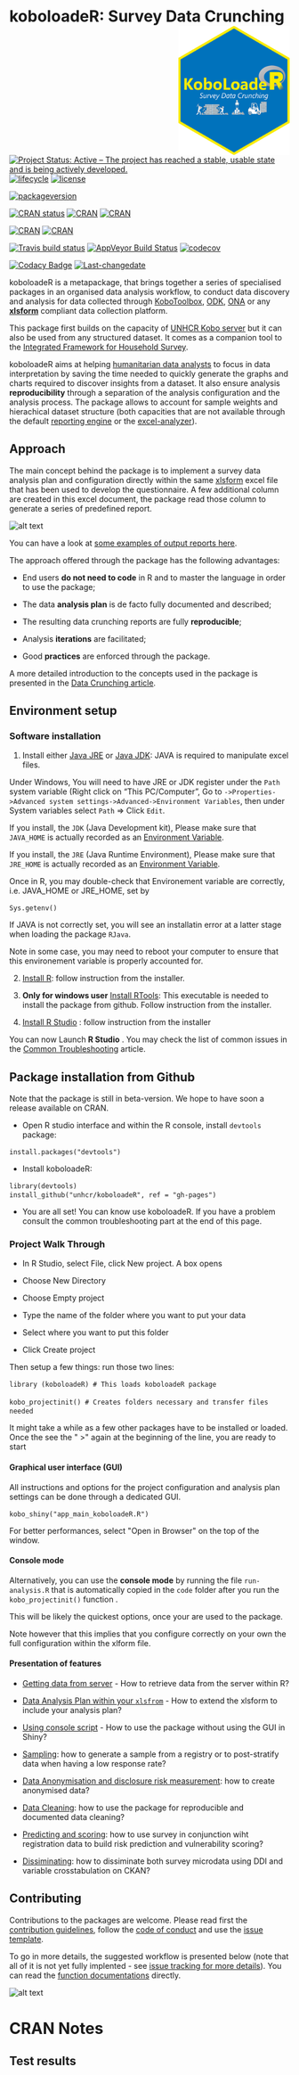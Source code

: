 # koboloadeR: Survey Data Crunching <img src="man/figures/koboloadeR.png" width="200" align="right" /> 

<!-- badges: start -->
[![Project Status: Active – The project has reached a stable, usable state and is being actively developed.](http://www.repostatus.org/badges/latest/active.svg)](http://www.repostatus.org/#active)
[![lifecycle](https://img.shields.io/badge/lifecycle-maturing-blue.svg)](https://www.tidyverse.org/lifecycle/#maturing)
[![license](https://img.shields.io/badge/license-GPL--3-blue.svg)](https://www.gnu.org/licenses/gpl-3.0.en.html)

[![packageversion](https://img.shields.io/badge/package%20version-0.0.1-orange.svg)](https://github.com/unhcr/koboloadeR/blob/master/DESCRIPTION)

[![CRAN status](https://www.r-pkg.org/badges/version/koboloadeR)](https://cran.r-project.org/package=koboloadeR)
[![CRAN](https://img.shields.io/cran/v/koboloadeR.svg)](https://cran.r-project.org/package=koboloadeR)
[![CRAN](https://img.shields.io/cran/l/koboloadeR.svg)](https://CRAN.R-project.org/package=koboloadeR)

[![CRAN](http://cranlogs.r-pkg.org/badges/koboloadeR)](https://CRAN.R-project.org/package=koboloadeR)
[![CRAN](http://cranlogs.r-pkg.org/badges/grand-total/koboloadeR)](https://CRAN.R-project.org/package=koboloadeR)

[![Travis build status](https://travis-ci.org/unhcr/koboloadeR.svg?branch=gh-pages)](https://travis-ci.org/unhcr/koboloadeR)
[![AppVeyor Build Status](https://ci.appveyor.com/api/projects/status/github/unhcr/koboloadeR?branch=gh-pages&svg=true)](https://ci.appveyor.com/project/unhcr/koboloadeR)
[![codecov](https://codecov.io/gh/unhcr/koboloadeR/branch/gh-pages/graph/badge.svg)](https://codecov.io/gh/unhcr/koboloadeR)

[![Codacy Badge](https://api.codacy.com/project/badge/Grade/2adb516e959b4c1599ca4367b8480196)](https://www.codacy.com/app/Edouard-Legoupil/koboloadeR?utm_source=github.com&amp;utm_medium=referral&amp;utm_content=unhcr/koboloadeR&amp;utm_campaign=Badge_Grade)
[![Last-changedate](https://img.shields.io/github/last-commit/unhcr/koboloader.svg)](https://github.com/unhcr/koboloadeR/commits/master)

<!-- badges: end -->

koboloadeR is a metapackage, that brings together a series of specialised packages in an organised data analysis workflow, to conduct data discovery and analysis for data collected through  [KoboToolbox](https://www.kobotoolbox.org/), [ODK](https://opendatakit.org/), [ONA](https://ona.io/home/) or any __[xlsform](http://xlsform.org)__ compliant data collection platform.

This package first builds on the capacity of [UNHCR Kobo server](http://kobo.unhcr.org) but it can also be used from any structured dataset. It comes as a companion tool to the [Integrated Framework for Household Survey](https://unhcr.github.io/Integrated-framework-household-survey).

koboloadeR aims at helping [humanitarian data analysts](https://humanitarian-user-group.github.io/) to focus in data interpretation by saving the time needed to quickly generate the graphs and charts required to discover insights from a dataset. It also ensure analysis __reproducibility__ through a separation of the analysis configuration and the analysis process. The package allows to account for sample weights and hierachical dataset structure (both capacities that are not available through the default [reporting engine](http://support.kobotoolbox.org/articles/2847676-viewing-and-creating-custom-reports) or the [excel-analyzer](http://support.kobotoolbox.org/articles/592387-using-the-excel-analyzer)). 

## Approach
 
The main concept behind the package is to implement a survey data analysis plan and configuration directly within the same [xlsform](http://xlsform.org) excel file that has been used to develop the questionnaire. A few additional column are created in this excel document, the package read those column to generate a series of predefined report.

![alt text](https://raw.githubusercontent.com/unhcr/koboloadeR/gh-pages/inst/script/workflow.png)

You can have a look at [some examples of output reports here](https://github.com/unhcr/koboloadeR/tree/gh-pages/out).

The approach offered through the package has the following advantages: 

  *  End users __do not need to code__ in R and to master the language in order to use the package;  
 
  *  The data __analysis plan__ is de facto fully documented and described;  
 
  *  The resulting data crunching reports are fully __reproducible__;  
 
  *  Analysis __iterations__ are facilitated;
 
  *  Good __practices__ are enforced through the package.

A more detailed introduction to the concepts used in the package is presented in the [Data Crunching article](articles/Crunching.html). 

## Environment setup 

### Software installation  

  1. Install either [Java JRE](https://www.oracle.com/technetwork/java/javase/downloads/jre8-downloads-2133155.html) or [Java JDK](http://jdk.java.net/12/):  JAVA is required to manipulate excel files. 
 
Under Windows, You will need to have JRE or JDK register under the `Path` system variable (Right click on “This PC/Computer”, Go to `->Properties->Advanced system settings->Advanced->Environment Variables`, then under System variables select `Path` => Click `Edit`.
 
If you install, the `JDK` (Java Development kit), Please make sure that `JAVA_HOME` is actually recorded as an [Environment Variable](https://java.com/en/download/help/path.xml). 

If you install, the `JRE` (Java Runtime Environment), Please make sure that `JRE_HOME` is actually recorded as an [Environment Variable](https://confluence.atlassian.com/doc/setting-the-java_home-variable-in-windows-8895.html). 

Once in R, you may double-check that Environement variable are correctly, i.e. JAVA_HOME or JRE_HOME, set by

```{r}
Sys.getenv()
```

If JAVA is not correctly set, you will see an installatin error at a latter stage when loading the package `RJava`.

Note in some case, you may need to reboot your computer to ensure that this environement variable is properly accounted for.

  2. [Install R](https://cran.rstudio.com/): follow instruction from the installer.

  3. __Only for windows user__ [Install RTools](https://cran.r-project.org/bin/windows/Rtools/): This executable is needed to install the package from github. Follow instruction from the installer.

  4. [Install R Studio](https://www.rstudio.com/products/rstudio/download/#download) : follow instruction from the installer

You can now Launch __R Studio__ . You may check the list of common issues in the [Common Troubleshooting](articles/Troubleshooting.html) article.

## Package installation from Github

Note that the package is still in beta-version. We hope to have soon a release available on CRAN.

  *  Open R studio interface and within the R console, install `devtools` package: 

```{r}
install.packages("devtools")
```

  *  Install koboloadeR: 

```{r}
library(devtools)
install_github("unhcr/koboloadeR", ref = "gh-pages") 
```  

  *  You are all set! You can know use koboloadeR. If you have a problem consult the common troubleshooting part at the end of this page.

### Project Walk Through 

  *  In R Studio, select File, click New project. A box opens
  
  *  Choose New Directory
  
  *  Choose Empty project
  
  *  Type the name of the folder where you want to put your data
  
  *  Select where you want to put this folder
  
  *  Click Create project

Then setup a few things: run those two lines:

```{r}
library (koboloadeR) # This loads koboloadeR package

kobo_projectinit() # Creates folders necessary and transfer files needed
```

It might take a while as a few other packages have to be installed or loaded. Once the see the " >" again at the beginning of the line, you are ready to start

#### Graphical user interface (GUI) 

All instructions and options for the project configuration and analysis plan settings can be done through a dedicated GUI.

```{r}
kobo_shiny("app_main_koboloadeR.R")
```  

For better performances, select "Open in Browser" on the top of the window.

#### Console mode

Alternatively, you can use the __console mode__ by running the file `run-analysis.R` that is automatically copied in the `code` folder after you run the `kobo_projectinit()` function . 

This will be likely the quickest options, once your are used to the package.

Note however that this implies that you configure correctly on your own the full configuration within the xlform file. 


#### Presentation of features 

  *  [Getting data from server](articles/Getting_data.html) - How to retrieve data from the server within R?
    
  *  [Data Analysis Plan within your `xlsfrom`](articles/xlsform.html) - How to extend the xlsform to include your analysis plan?
    
  *  [Using console script](articles/Console.html) - How to use the package without using the GUI in Shiny?
    
  *  [Sampling](articles/Sampling.html): how to generate a sample from a registry or to post-stratify data when having a low response rate? 
  
  *  [Data Anonymisation and disclosure risk measurement](articles/Anonymisation.html): how to create anonymised data?
  
  *  [Data Cleaning](articles/Cleaning.html): how to use the package for reproducible and documented data cleaning? 
    
  *  [Predicting and scoring](articles/Predicting_Scoring.html): how to use survey in conjunction wiht registration data to build risk prediction and vulnerability scoring?
    
  *  [Dissiminating](articles/Dissiminating.html): how to dissiminate both survey microdata using DDI and variable crosstabulation on CKAN? 

## Contributing

Contributions to the packages are welcome. Please read first the [contribution guidelines](CONTRIBUTING.html), follow the [code of conduct](CODE_OF_CONDUCT.html) and use the [issue template](ISSUE_TEMPLATE.html).

To go in more details, the suggested workflow is presented below (note that all of it is not yet fully implented - see [issue tracking for more details](https://github.com/unhcr/koboloadeR/issues)). You can read the [function documentations](reference/index.html) directly.

![alt text](https://raw.githubusercontent.com/unhcr/koboloadeR/gh-pages/inst/script/workflow2.png)

CRAN Notes
==========

Test results
------------
